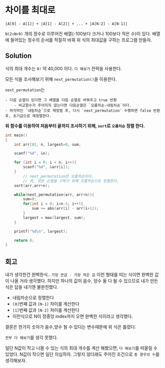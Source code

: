 # 차이를 최대로

```
|A[0] - A[1]| + |A[1] - A[2]| + ... + |A[N-2] - A[N-1]|
```

`N(2<N<9)` 개의 정수로 이루어진 배열(-100보다 크거나 100보다 작은 수)이 있다.
배열에 들어있는 정수의 순서를 적절히 바꿔 위 식의 최대값을 구하는 프로그램 만들자.

## Solution

식의 최대 개수는 `8!` 약 40,000 이다. `다 해보기` 전략을 사용한다.

모든 식을 조사해보기 위해 `next_permutation()`을 이용한다.

`next_permutation`는

	- 다음 순열이 있다면 그 배열을 다음 순열로 바꿔주고 true 반환
		- 비교함수가 주어지지 않는다면 다음순열은 `오름차순-내림차순`이다.
	- 마지막인 `내림차순`으로 재정렬 후, 다시 `next_permutation` 수행하면 false 반환 후, 초기값으로 재정렬한다.

**위 함수를 이용하여 처음부터 끝까지 조사하기 위해, `sort`로 `오름차순` 정렬 한다.**

```C
int main()
{
    int arr[8], n, largest=0, sum;

    scanf("%d", &n);

    for (int i = 0; i < n; i++){
        scanf("%d", &arr[i]);
    }
		// next_permutation은 오름차순이다.
		// 즉, 모든 순열을 구하기 위해 오름차순으로 정렬한다.
    sort(arr,arr+n);

    while(next_permutation(arr, arr+n)){
        sum=0;
        for(int i = 0; i<n-1; i++){
            sum += abs(arr[i] - arr[i+1]);
        }
        largest = max(largest, sum);
    }

    printf("%d\n", largest);

    return 0;
}
```

## 회고

내가 생각한건 완벽한식..
`가장 큰값 - 가장 작은 값` 이런 형태를 띠는 식이면 완벽한 값이 나올 거라 생각했다. 하지만 하나의 값이 음수, 양수 둘 다 될 수 있으므로 내가 만든 식은 답을 내기엔 불완전했다.

- 내림차순으로 정렬한다
- `[0]`번째 값과 `[N-1]` 차이를 계산한다
- `[1]`번째 값과 `[N-2]` 차이를 계산한다
- 이런식으로 N이 정중앙 index까지 오면 완벽한 식이라고 생각했다.

결론은 한가지 숫자가 음수,양수 될 수 있다는 변수때문에 위 식은 틀렸다.

`전부 다 해보기`를 생각 못했다.

일단 N값이 작고 나올 수 있는 식의 최대 개수를 계산 해봤으면, `다 해보기`를 떠올릴 수 있었다. N값이 작으면 일단 의심하자. 그렇지 않더래도 주어진 조건으로 `총 경우의 수`를 생각해보자.
